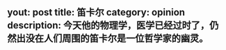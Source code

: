 yout: post
title: 笛卡尔
category: opinion
description: 今天他的物理学，医学已经过时了，仍然出没在人们周围的笛卡尔是一位哲学家的幽灵。
---

[lincode]:   http://lincode.github.io  "lincode"
